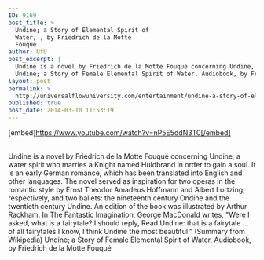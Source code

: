 ```yaml
---
ID: 9169
post_title: >
  Undine; a Story of Elemental Spirit of
  Water, , by Friedrich de la Motte
  Fouqué
author: UfU
post_excerpt: |
  Undine is a novel by Friedrich de la Motte Fouqué concerning Undine, a water spirit who marries a Knight named Huldbrand in order to gain a soul. It is an early German romance, which has been translated into English and other languages. The novel served as inspiration for two operas in the romantic style by Ernst Theodor Amadeus Hoffmann and Albert Lortzing, respectively, and two ballets: the nineteenth century Ondine and the twentieth century Undine. An edition of the book was illustrated by Arthur Rackham. In The Fantastic Imagination, George MacDonald writes, "Were I asked, what is a fairytale? I should reply, Read Undine: that is a fairytale ... of all fairytales I know, I think Undine the most beautiful." (Summary from Wikipedia)
  Undine; a Story of Female Elemental Spirit of Water, Audiobook, by Friedrich de la Motte Fouqué
layout: post
permalink: >
  http://universalflowuniversity.com/entertainment/undine-a-story-of-elemental-spirit-of-water-by-friedrich-de-la-motte-fouque/
published: true
post_date: 2014-03-10 11:53:19
---
```

[embed]https://www.youtube.com/watch?v=nP5E5ddN3T0[/embed]</br></br>
<p>Undine is a novel by Friedrich de la Motte Fouqué concerning Undine, a water spirit who marries a Knight named Huldbrand in order to gain a soul. It is an early German romance, which has been translated into English and other languages. The novel served as inspiration for two operas in the romantic style by Ernst Theodor Amadeus Hoffmann and Albert Lortzing, respectively, and two ballets: the nineteenth century Ondine and the twentieth century Undine. An edition of the book was illustrated by Arthur Rackham. In The Fantastic Imagination, George MacDonald writes, "Were I asked, what is a fairytale? I should reply, Read Undine: that is a fairytale ... of all fairytales I know, I think Undine the most beautiful." (Summary from Wikipedia)
Undine; a Story of Female Elemental Spirit of Water, Audiobook, by Friedrich de la Motte Fouqué</p>